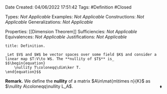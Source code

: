 <div class="topSpace"></div>

Date Created: 04/06/2022 17:51:42
Tags: #Definition #Closed

Types: _Not Applicable_
Examples: _Not Applicable_
Constructions: _Not Applicable_
Generalizations: _Not Applicable_

Properties: [[Dimension Theorem]]
Sufficiencies: _Not Applicable_
Equivalences: _Not Applicable_
Justifications: _Not Applicable_

``` ad-Definition
title: Definition.

_Let $V$ and $W$ be vector spaces over some field $K$ and consider a linear map $T:V\to W$. The **nullity of $T$** is_
$$\begin{equation}
    \nullity T\coloneqq\dim\ker T.
\end{equation}$$

```

**Remark.** We define the **nullity** of a matrix $A\in\mat{m\times n}{K}$ as $\nullity A\coloneqq\nullity L_A$.<span style="float:right;">$\blacklozenge$</span>
